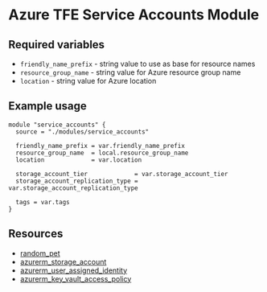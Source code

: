 # Azure TFE Service Accounts Module

## Required variables

- `friendly_name_prefix` - string value to use as base for resource names
- `resource_group_name` - string value for Azure resource group name
- `location` - string value for Azure location

## Example usage

```hcl
module "service_accounts" {
  source = "./modules/service_accounts"

  friendly_name_prefix = var.friendly_name_prefix
  resource_group_name  = local.resource_group_name
  location             = var.location

  storage_account_tier             = var.storage_account_tier
  storage_account_replication_type = var.storage_account_replication_type

  tags = var.tags
}
```

## Resources

- [random_pet](https://registry.terraform.io/providers/hashicorp/random/latest/docs/resources/pet)
- [azurerm_storage_account](https://registry.terraform.io/providers/hashicorp/azurerm/latest/docs/resources/storage_account)
- [azurerm_user_assigned_identity](https://registry.terraform.io/providers/hashicorp/azurerm/latest/docs/resources/azurerm_user_assigned_identity)
- [azurerm_key_vault_access_policy](https://registry.terraform.io/providers/hashicorp/azurerm/latest/docs/resources/azurerm_key_vault_access_policy)
